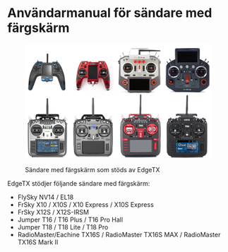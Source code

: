 # Användarmanual för sändare med färgskärm

<figure><img src="../../.gitbook/assets/colorradios.jpg" alt=""><figcaption><p>Sändare med färgskärm som stöds av EdgeTX</p></figcaption></figure>

EdgeTX stödjer följande sändare med färgskärm:

* FlySky NV14 / EL18
* FrSky X10 / X10S / X10 Express / X10S Express
* FrSky X12S / X12S-IRSM
* Jumper T16 / T16 Plus / T16 Pro Hall
* Jumper T18 / T18 Lite / T18 Pro
* RadioMaster/Eachine TX16S / RadioMaster TX16S MAX / RadioMaster TX16S Mark II
